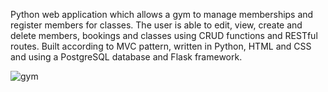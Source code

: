 Python web application which allows a gym to manage memberships and register members for classes. The user is able to edit, view, create and delete members, bookings and classes using CRUD functions and RESTful routes. Built according to MVC pattern, written in Python, HTML and CSS and using a PostgreSQL database and Flask framework.

![gym](https://user-images.githubusercontent.com/75388411/113844986-f2397700-978c-11eb-97b3-d75794da6ec9.png)
